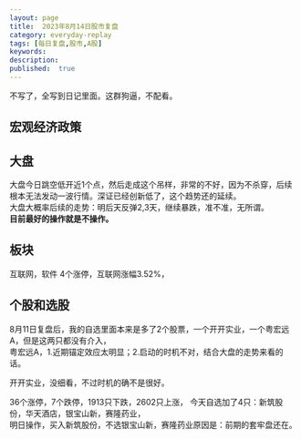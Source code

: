 ```yaml
---
layout: page
title:  2023年8月14日股市复盘
category: everyday-replay
tags: [每日复盘,股市,A股]
keywords:
description:  
published:  true
---
```


不写了，全写到日记里面。这群狗逼，不配看。

## 宏观经济政策

## 大盘
大盘今日跳空低开近1个点，然后走成这个吊样，非常的不好，因为不杀穿，后续根本无法发动一波行情。深证已经创新低了，这个趋势还的延续。    
大盘大概率后续的走势：明后天反弹2,3天，继续暴跌，准不准，无所谓。  
**目前最好的操作就是不操作。**
## 板块
互联网，软件 4个涨停，互联网涨幅3.52%，
## 个股和选股
8月11日复盘后，我的自选里面本来是多了2个股票，一个开开实业，一个粤宏远A，但是这两只都没有介入，  
粤宏远A，1.近期锚定效应太明显；2.启动的时机不对，结合大盘的走势来看的话。  

开开实业，没细看，不过时机的确不是很好。

36个涨停，7个跌停，1913只下跌，2602只上涨，
今天自选加了4只：新筑股份，华天酒店，银宝山新，赛隆药业，  
明日操作，买入新筑股份，不选银宝山新，赛隆药业原因是：前期的套牢盘还在。  

